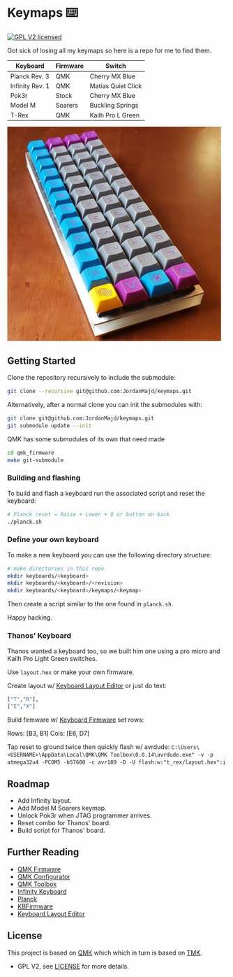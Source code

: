 # Keymaps ⌨️

[![GPL V2 licensed](https://img.shields.io/badge/license-GPL-blue.svg)](/LICENSE)

Got sick of losing all my keymaps so here is a repo for me to find them.

| Keyboard        | Firmware | Switch             |
|-----------------|----------|--------------------|
| Planck Rev. 3   | QMK      | Cherry MX Blue     |
| Infinity Rev. 1 | QMK      | Matias Quiet Click |
| Pok3r           | Stock    | Cherry MX Blue     |
| Model M         | Soarers  | Buckling Springs   |
| T-Rex           | QMK      | Kailh Pro L Green  |

![Planck keyboard with DSA Deep Space keycaps](/assets/planck.jpg)

## Getting Started

Clone the repository recursively to include the submodule:

```bash
git clone --recursive git@github.com:JordanMajd/keymaps.git
```

Alternatively, after a normal clone you can init the submodules with:

```bash
git clone git@github.com:JordanMajd/keymaps.git
git submodule update --init
```

QMK has some submodules of its own that need made

```bash
cd qmk_firmware
make git-submodule
```
### Building and flashing

To build and flash a keyboard run the associated script and reset the keyboard:

```bash
# Planck reset = Raise + Lower + Q or button on back
./planck.sh
```

### Define your own keyboard

To make a new keyboard you can use the following directory structure:

```bash
# make directories in this repo
mkdir keyboards/<keyboard>
mkdir keyboards/<keyboard>/<revision>
mkdir keyboards/<keyboard>/keymaps/<keymap>
```

Then create a script similar to the one found in `planck.sh`.

Happy hacking.


### Thanos' Keyboard

Thanos wanted a keyboard too, so we built him one using a pro micro and Kailh Pro Light Green switches.

Use `layout.hex` or make your own firmware.

Create layout w/ [Keyboard Layout Editor](keylayout) or just do text:

```bash
["T","R"],
["E","X"]
```

Build firmware w/ [Keyboard Firmware](kbfirm) set rows:

Rows: [B3, B1]
Cols: [E6, D7]

Tap reset to ground twice then quickly flash w/ avrdude: `C:\Users\<USERNAME>\AppData\Local\QMK\QMK Toolbox\0.0.14\avrdude.exe" -v -p atmega32u4 -PCOM5 -b57600 -c avr109 -D -U flash:w:"t_rex/layout.hex":i`


## Roadmap

- Add Infinity layout.
- Add Model M Soarers keymap.
- Unlock Pok3r when JTAG programmer arrives.
- Reset combo for Thanos' board.
- Build script for Thanos' board.

## Further Reading

- [QMK Firmware][qmk_firm]
- [QMK Configurator][qmk_conf]
- [QMK Toolbox](qmk_tool)
- [Infinity Keyboard](inf)
- [Planck](planck)
- [KBFirmware](kbfirm)
- [Keyboard Layout Editor](keylayout)

## License

This project is based on [QMK][qmk_firm] which which in turn is based on [TMK][tmk_firm].

- GPL V2, see [LICENSE](/LICENSE) for more details.

[tmk_firm]: https://github.com/tmk/tmk_keyboard
[qmk_firm]: https://github.com/qmk/qmk_firmware
[qmk_conf]: https://config.qmk.fm/#/planck/rev5/LAYOUT_ortho_4x12
[qmk_tool]: https://github.com/qmk/qmk_toolbox/releases
[inf]: https://input.club/devices/infinity-keyboard/
[planck]: https://olkb.com/planck
[pok3r]: http://www.vortexgear.tw/vortex2_2.asp?kind=47&kind2=220&kind3=&kind4=998
[kbfirm]: https://kbfirmware.com/
[klayout]: http://www.keyboard-layout-editor.com/#/
